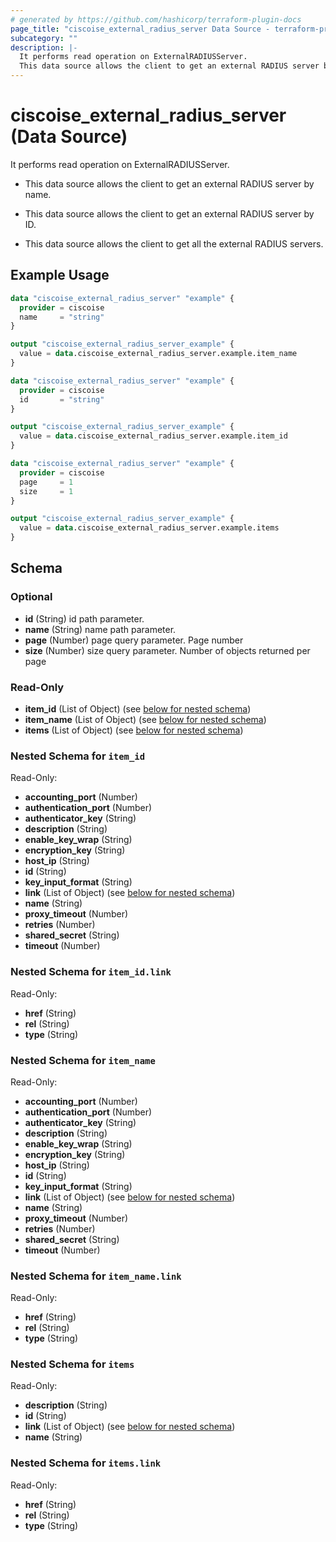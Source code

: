 ```yaml
---
# generated by https://github.com/hashicorp/terraform-plugin-docs
page_title: "ciscoise_external_radius_server Data Source - terraform-provider-ciscoise"
subcategory: ""
description: |-
  It performs read operation on ExternalRADIUSServer.
  This data source allows the client to get an external RADIUS server by name.This data source allows the client to get an external RADIUS server by ID.This data source allows the client to get all the external RADIUS servers.
---
```


# ciscoise_external_radius_server (Data Source)

It performs read operation on ExternalRADIUSServer.

- This data source allows the client to get an external RADIUS server by name.

- This data source allows the client to get an external RADIUS server by ID.

- This data source allows the client to get all the external RADIUS servers.

## Example Usage

```terraform
data "ciscoise_external_radius_server" "example" {
  provider = ciscoise
  name     = "string"
}

output "ciscoise_external_radius_server_example" {
  value = data.ciscoise_external_radius_server.example.item_name
}

data "ciscoise_external_radius_server" "example" {
  provider = ciscoise
  id       = "string"
}

output "ciscoise_external_radius_server_example" {
  value = data.ciscoise_external_radius_server.example.item_id
}

data "ciscoise_external_radius_server" "example" {
  provider = ciscoise
  page     = 1
  size     = 1
}

output "ciscoise_external_radius_server_example" {
  value = data.ciscoise_external_radius_server.example.items
}
```

<!-- schema generated by tfplugindocs -->
## Schema

### Optional

- **id** (String) id path parameter.
- **name** (String) name path parameter.
- **page** (Number) page query parameter. Page number
- **size** (Number) size query parameter. Number of objects returned per page

### Read-Only

- **item_id** (List of Object) (see [below for nested schema](#nestedatt--item_id))
- **item_name** (List of Object) (see [below for nested schema](#nestedatt--item_name))
- **items** (List of Object) (see [below for nested schema](#nestedatt--items))

<a id="nestedatt--item_id"></a>
### Nested Schema for `item_id`

Read-Only:

- **accounting_port** (Number)
- **authentication_port** (Number)
- **authenticator_key** (String)
- **description** (String)
- **enable_key_wrap** (String)
- **encryption_key** (String)
- **host_ip** (String)
- **id** (String)
- **key_input_format** (String)
- **link** (List of Object) (see [below for nested schema](#nestedobjatt--item_id--link))
- **name** (String)
- **proxy_timeout** (Number)
- **retries** (Number)
- **shared_secret** (String)
- **timeout** (Number)

<a id="nestedobjatt--item_id--link"></a>
### Nested Schema for `item_id.link`

Read-Only:

- **href** (String)
- **rel** (String)
- **type** (String)



<a id="nestedatt--item_name"></a>
### Nested Schema for `item_name`

Read-Only:

- **accounting_port** (Number)
- **authentication_port** (Number)
- **authenticator_key** (String)
- **description** (String)
- **enable_key_wrap** (String)
- **encryption_key** (String)
- **host_ip** (String)
- **id** (String)
- **key_input_format** (String)
- **link** (List of Object) (see [below for nested schema](#nestedobjatt--item_name--link))
- **name** (String)
- **proxy_timeout** (Number)
- **retries** (Number)
- **shared_secret** (String)
- **timeout** (Number)

<a id="nestedobjatt--item_name--link"></a>
### Nested Schema for `item_name.link`

Read-Only:

- **href** (String)
- **rel** (String)
- **type** (String)



<a id="nestedatt--items"></a>
### Nested Schema for `items`

Read-Only:

- **description** (String)
- **id** (String)
- **link** (List of Object) (see [below for nested schema](#nestedobjatt--items--link))
- **name** (String)

<a id="nestedobjatt--items--link"></a>
### Nested Schema for `items.link`

Read-Only:

- **href** (String)
- **rel** (String)
- **type** (String)


